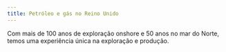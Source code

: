 ```yaml
---
title: Petróleo e gás no Reino Unido
---
```

Com mais de 100 anos de exploração onshore e 50 anos no mar do Norte, temos uma experiência única na exploração e produção.
